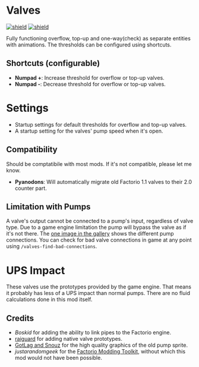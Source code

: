 # Valves

[![shield](https://img.shields.io/badge/Ko--fi-Donate%20-hotpink?logo=kofi&logoColor=white)](https://ko-fi.com/stringweasel) [![shield](https://img.shields.io/badge/dynamic/json?color=orange&label=Factorio&query=downloads_count&suffix=%20downloads&url=https%3A%2F%2Fmods.factorio.com%2Fapi%2Fmods%2Fvalves)](https://mods.factorio.com/mod/valves)

Fully functioning overflow, top-up and one-way(check) as separate entities with animations. The thresholds can be configured using shortcuts.

## Shortcuts (configurable)
- **Numpad +**: Increase threshold for overflow or top-up valves.
- **Numpad -**: Decrease threshold for overflow or top-up valves.

# Settings
- Startup settings for default thresholds for overflow and top-up valves.
- A startup setting for the valves' pump speed when it's open.

## Compatibility
Should be comptatibile with most mods. If it's not compatible, please let me know.
- **Pyanodons**: Will automatically migrate old Factorio 1.1 valves to their 2.0 counter part.

## Limitation with Pumps
A valve's output cannot be connected to a pump's input, regardless of valve type. Due to a game engine limitation the pump will bypass the valve as if it's not there. The [one image in the gallery](https://assets-mod.factorio.com/assets/316cf62d974334fdc45e1fe82ef87192ba9d3b25.png) shows the different pump connections. You can check for bad valve connections in game at any point using `/valves-find-bad-connections`.

# UPS Impact
These valves use the prototypes provided by the game engine. That means it probably has less of a UPS impact than normal pumps. There are no fluid calculations done in this mod itself.

## Credits
- _Boskid_ for adding the ability to link pipes to the Factorio engine.
- [raiguard](https://mods.factorio.com/user/raiguard) for adding native valve prototypes.
- [GotLag and Snouz](https://mods.factorio.com/mod/Flow%20Control) for the high quality graphics of the old pump sprite.
- _justarandomgeek_ for the [Factorio Modding Toolkit](https://marketplace.visualstudio.com/items?itemName=justarandomgeek.factoriomod-debug), without which this mod would not have been possible.
